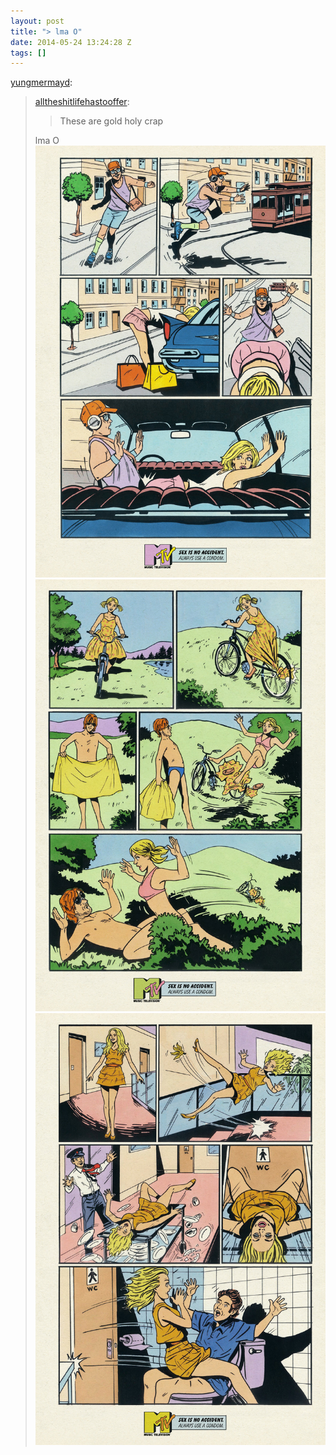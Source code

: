 ```yaml
---
layout: post
title: "> lma O"
date: 2014-05-24 13:24:28 Z
tags: []
---
```

[yungmermayd](http://yungmermayd.tumblr.com/post/65017012057/alltheshitlifehastooffer-these-are-gold-holy):

> [alltheshitlifehastooffer](http://alltheshitlifehastooffer.tumblr.com/post/65015659446/these-are-gold-holy-crap):
> 
> > These are gold holy crap
> 
> lma O
![](/media/2014/05/86688354353_0.jpg)
![](/media/2014/05/86688354353_1.jpg)
![](/media/2014/05/86688354353_2.jpg)
